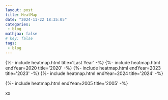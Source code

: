 ```yaml
---
layout: post
title: HeatMap
date: "2024-11-22 18:35:05"
categories: 
 - blog 
mathjax: false 
# key: false 
tags:
 - blog
---
```


{%- include heatmap.html  title='Last Year' -%} 
{%- include heatmap.html endYear=2020 title='2020' -%}
{%- include heatmap.html endYear=2023 title='2023' -%}
{%- include heatmap.html endYear=2024 title='2024' -%}

{%- include heatmap.html endYear=2005 title='2005' -%}

<span class='user-custom-style-test'>xx</span>
 